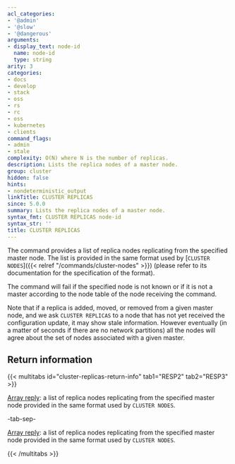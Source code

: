 ```yaml
---
acl_categories:
- '@admin'
- '@slow'
- '@dangerous'
arguments:
- display_text: node-id
  name: node-id
  type: string
arity: 3
categories:
- docs
- develop
- stack
- oss
- rs
- rc
- oss
- kubernetes
- clients
command_flags:
- admin
- stale
complexity: O(N) where N is the number of replicas.
description: Lists the replica nodes of a master node.
group: cluster
hidden: false
hints:
- nondeterministic_output
linkTitle: CLUSTER REPLICAS
since: 5.0.0
summary: Lists the replica nodes of a master node.
syntax_fmt: CLUSTER REPLICAS node-id
syntax_str: ''
title: CLUSTER REPLICAS
---
```

The command provides a list of replica nodes replicating from the specified
master node. The list is provided in the same format used by [`CLUSTER NODES`]({{< relref "/commands/cluster-nodes" >}}) (please refer to its documentation for the specification of the format).

The command will fail if the specified node is not known or if it is not
a master according to the node table of the node receiving the command.

Note that if a replica is added, moved, or removed from a given master node,
and we ask `CLUSTER REPLICAS` to a node that has not yet received the
configuration update, it may show stale information. However eventually
(in a matter of seconds if there are no network partitions) all the nodes
will agree about the set of nodes associated with a given master.

## Return information

{{< multitabs id="cluster-replicas-return-info" 
    tab1="RESP2" 
    tab2="RESP3" >}}

[Array reply](../../develop/reference/protocol-spec#arrays): a list of replica nodes replicating from the specified master node provided in the same format used by `CLUSTER NODES`.

-tab-sep-

[Array reply](../../develop/reference/protocol-spec#arrays): a list of replica nodes replicating from the specified master node provided in the same format used by `CLUSTER NODES`.

{{< /multitabs >}}
